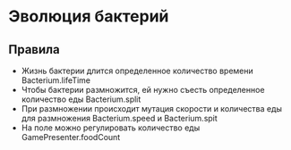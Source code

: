 # Эволюция бактерий
## Правила
- Жизнь бактерии длится определенное количество времени Bacterium.lifeTime
- Чтобы бактерии размножится, ей нужно съесть определенное количество еды Bacterium.split
- При размножении происходит мутация скорости и количества еды для размножения Bacterium.speed и Bacterium.spit
- На поле можно регулировать количество еды GamePresenter.foodCount
